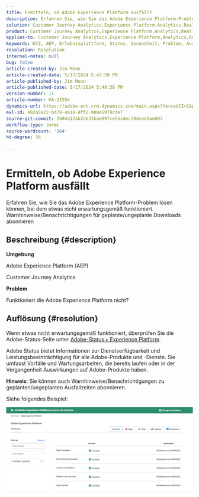 ```yaml
---
title: Ermitteln, ob Adobe Experience Platform ausfällt
description: Erfahren Sie, wie Sie das Adobe Experience Platform-Problem lösen können, bei dem etwas nicht erwartungsgemäß funktioniert. Warnhinweise/Benachrichtigungen für geplante/ungeplante Downloads abonnieren
solution: Customer Journey Analytics,Experience Platform,Analytics,Real-Time Customer Data Platform
product: Customer Journey Analytics,Experience Platform,Analytics,Real-Time Customer Data Platform
applies-to: Customer Journey Analytics,Experience Platform,Analytics,Real-Time Customer Data Platform
keywords: KCS, AEP, Erlebnisplattform, Status, Gesundheit, Problem, Ausfall, Customer Journey Analytics, Erlebnisplattform nach unten
resolution: Resolution
internal-notes: null
bug: false
article-created-by: Jim Menn
article-created-date: 5/17/2024 5:47:50 PM
article-published-by: Jim Menn
article-published-date: 5/17/2024 5:48:38 PM
version-number: 11
article-number: KA-21594
dynamics-url: https://adobe-ent.crm.dynamics.com/main.aspx?forceUCI=1&pagetype=entityrecord&etn=knowledgearticle&id=0c70d991-7514-ef11-9f8a-6045bd006268
exl-id: e02a5a22-bd79-4a18-8ff2-900e5979cde7
source-git-commit: 2b04a12ab2db31bae09fce5bcdec39dcee1ae693
workflow-type: tm+mt
source-wordcount: '164'
ht-degree: 3%

---
```


# Ermitteln, ob Adobe Experience Platform ausfällt


Erfahren Sie, wie Sie das Adobe Experience Platform-Problem lösen können, bei dem etwas nicht erwartungsgemäß funktioniert. Warnhinweise/Benachrichtigungen für geplante/ungeplante Downloads abonnieren

## Beschreibung {#description}


<b>Umgebung</b>

Adobe Experience Platform (AEP)

Customer Journey Analytics

<b>Problem</b>

Funktioniert die Adobe Experience Platform nicht?


## Auflösung {#resolution}


Wenn etwas nicht erwartungsgemäß funktioniert, überprüfen Sie die Adobe-Status-Seite unter [Adobe-Status `>`  Experience Platform](https://status.adobe.com/cloud/experience_platform#/).

Adobe Status bietet Informationen zur Dienstverfügbarkeit und Leistungsbeeinträchtigung für alle Adobe-Produkte und -Dienste. Sie umfasst Vorfälle und Wartungsarbeiten, die bereits laufen oder in der Vergangenheit Auswirkungen auf Adobe-Produkte haben.

<b>Hinweis</b>: Sie können auch Warnhinweise/Benachrichtigungen zu geplanten/ungeplanten Ausfallzeiten abonnieren.

Siehe folgendes Beispiel:

![](assets/dc4ebf6a-94b6-ed11-83fe-6045bd006a22.png)
